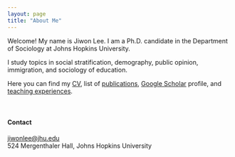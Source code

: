 ```yaml
---
layout: page
title: "About Me"
---
```


Welcome! My name is Jiwon Lee. I am a Ph.D. candidate in the Department of Sociology at Johns Hopkins University. <br>

I study topics in  social stratification, demography, public opinion, immigration, and sociology of education. 

Here you can find my [CV](/cv_jiwonlee.pdf), list of [publications](https://jiwonlee.net/research/), [Google Scholar](https://scholar.google.com/citations?user=nszIX_sAAAAJ&hl=en) profile, and [teaching experiences](https://jiwonlee.net/teaching/). 
<br/>
<br/>
<br/>
#### Contact
<jiwonlee@jhu.edu>   
524 Mergenthaler Hall, Johns Hopkins University
